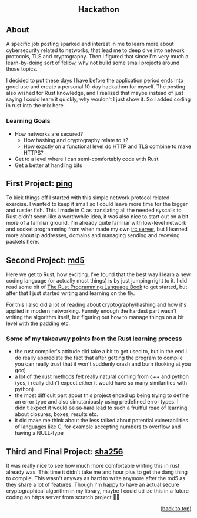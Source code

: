 <a id="readme-top"></a>

<div align="center">
  <h2 align="center">Hackathon</h3>
</div>

<!--<details>
  <summary>Table of Contents</summary>
  <ol>
    <li>
      <a href="#about">About</a>
    </li>
    <li>
      <a href="#getting-started">Getting started</a>
      <ul>
        <li><a href="#prerequisites">Prerequisites</a></li>
        <li><a href="#how-to-run-it">How to run it</a></li>
      </ul>
    </li>
    <!--<li><a href="#roadmap">Roadmap</a></li>-f->
  </ol>
</details>-->



<!-- ABOUT -->
## About

A specific job posting sparked and interest in me to learn more about cybersecurity related to networks, that lead me to deep dive into network protocols, TLS and cryptography. Then I figured that since I'm very much a learn-by-doing sort of fellow, why not build some small projects around those topics.

I decided to put these days I have before the application period ends into good use and create a personal 10-day hackathon for myself.
The posting also wished for Rust knowledge, and I realized that maybe instead of just saying I could learn it quickly, why wouldn't I just show it. So I added coding in rust into the mix here.

### Learning Goals
- How networks are secured?
  - How hashing and cryptography relate to it?
  - How exactly on a functional level do HTTP and TLS combine to make HTTPS?
- Get to a level where I can semi-comfortably code with Rust
- Get a better at handling bits

## First Project: [ping](https://github.com/Rubidium7/ping)

To kick things off I started with this simple network protocol related exercise. I wanted to keep it small so I could leave more time for the bigger and rustier fish. 
This I made in C as translating all the needed syscalls to Rust didn't seem like a worthwhile idea, it was also nice to start out on a bit more of a familiar ground.
I'm already quite familiar with low-level network and socket programming from when made my own [irc server](https://github.com/Rubidium7/ft_irc), but I learned more about ip addresses, domains and managing sending and receving packets here.

## Second Project: [md5](https://github.com/Rubidium7/md5)

Here we get to Rust, how exciting. I've found that the best way I learn a new coding language (or actually most things) is by just jumping right to it.
I did read some bit of [The Rust Programming Language Book](https://doc.rust-lang.org/book/ch00-00-introduction.html) to get started, but after that I just started writing and learning on the fly.

For this I also did a lot of reading about cryptography/hashing and how it's applied in modern networking. 
Funnily enough the hardest part wasn't writing the algorithm itself, but figuring out how to manage things on a bit level with the padding etc.

### Some of my takeaway points from the Rust learning process
- the rust compiler's attitude did take a bit to get used to, but in the end I do really appreciate the fact that after getting the program to compile you can really trust that it won't suddenly crash and burn (looking at you gcc)
- a lot of the rust methods felt really natural coming from c++ and python (yes, i really didn't expect either it would have so many similarities with python)
- the most difficult part about this project ended up being trying to define an error type and also simutaniously using predefined error types. I didn't expect it would ~~be so hard~~ lead to such a fruitful road of learning about closures, boxes, results etc.
- it did make me think about the less talked about potential vulnerabilities of languages like C, for example accepting numbers to overflow and having a NULL-type

## Third and Final Project: [sha256](https://github.com/Rubidium7/sha256)

It was really nice to see how much more comfortable writing this in rust already was. This time it didn't take me and hour plus to get the dang thing to compile. 
This wasn't anyway as hard to write anymore after the md5 as they share a lot of features.
Though I'm happy to have an actual secure cryptographical algorithm in my library, maybe I could utilize this in a future coding an https server from scratch project 🤔😉

<!-- ## Conclusions -->


<p align="right">(<a href="#readme-top">back to top</a>)</p>
